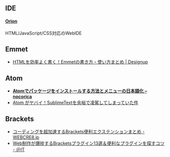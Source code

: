 ## IDE

#### [Orion](http://eclipse.org/orion/)
HTML/JavaScript/CSS対応のWebIDE


## Emmet
- [HTMLを効率よく書く！Emmetの書き方・使い方まとめ | Designup](http://designup.jp/html-emmet-307/)


## Atom
- __[Atomでパッケージをインストールする方法とメニューの日本語化 – nocorica](http://blog.nocorica.jp/2015/03/atom-package-install/)__
- [Atom がヤバイ！SublimeTextを余裕で凌駕してしまっていた件](http://www.geeks-dev.com/atom-%E3%81%8C%E3%83%A4%E3%83%90%E3%82%A4%EF%BC%81sublimetext%E3%82%92%E4%BD%99%E8%A3%95%E3%81%A7%E5%87%8C%E9%A7%95%E3%81%97%E3%81%A6%E3%81%97%E3%81%BE%E3%81%A3%E3%81%A6%E3%81%84%E3%81%9F%E4%BB%B6/)


## Brackets
- [コーディングを超加速するBrackets便利エクステンションまとめ - WEBCRE8.jp](http://webcre8.jp/collect/brackets-extension-coding.html)
- [Web制作が爆捗するBracketsプラグイン13選＆便利なプラグインを探すコツ - ＠IT](http://www.atmarkit.co.jp/ait/articles/1503/20/news130.html)
